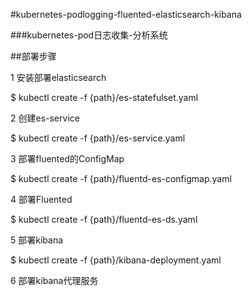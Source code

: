#kubernetes-podlogging-fluented-elasticsearch-kibana

###kubernetes-pod日志收集-分析系统

##部署步骤

1 安装部署elasticsearch

$ kubectl create -f {path}/es-statefulset.yaml

2 创建es-service

$ kubectl create -f {path}/es-service.yaml

3 部署fluented的ConfigMap

$ kubectl create -f {path}/fluentd-es-configmap.yaml

4 部署Fluented

$ kubectl create -f {path}/fluentd-es-ds.yaml

5 部署kibana

$ kubectl create -f {path}/kibana-deployment.yaml

6 部署kibana代理服务